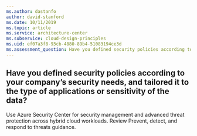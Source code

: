 ```yaml
---
ms.author: dastanfo
author: david-stanford
ms.date: 10/11/2019
ms.topic: article
ms.service: architecture-center
ms.subservice: cloud-design-principles
ms.uid: ef07a3f8-93cb-4880-89b4-51083194ce3d
ms.assessment_question: Have you defined security policies according to your company’s security needs, and tailored it to the type of applications or sensitivity of the data?
---
```

## Have you defined security policies according to your company’s security needs, and tailored it to the type of applications or sensitivity of the data?

Use Azure Security Center for security management and advanced threat protection across hybrid cloud workloads. Review Prevent, detect, and respond to threats guidance.
